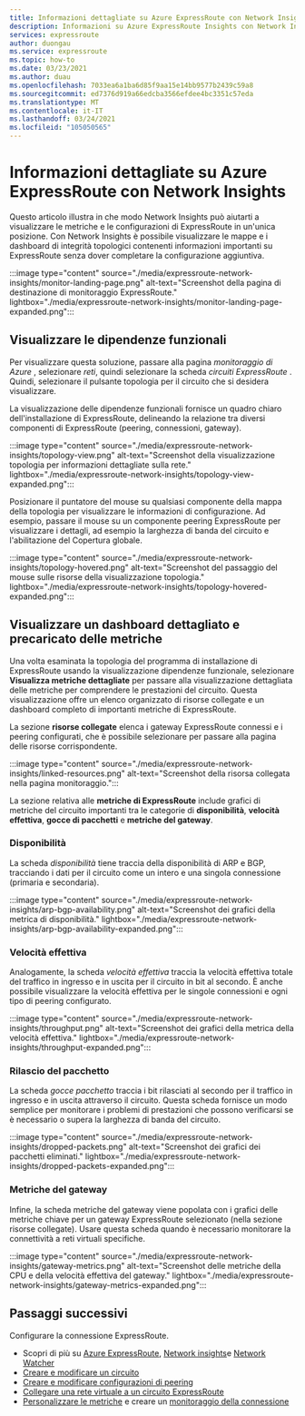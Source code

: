 ```yaml
---
title: Informazioni dettagliate su Azure ExpressRoute con Network Insights
description: Informazioni su Azure ExpressRoute Insights con Network Insights.
services: expressroute
author: duongau
ms.service: expressroute
ms.topic: how-to
ms.date: 03/23/2021
ms.author: duau
ms.openlocfilehash: 7033ea6a1ba6d85f9aa15e14bb9577b2439c59a8
ms.sourcegitcommit: ed7376d919a66edcba3566efdee4bc3351c57eda
ms.translationtype: MT
ms.contentlocale: it-IT
ms.lasthandoff: 03/24/2021
ms.locfileid: "105050565"
---
```

# <a name="azure-expressroute-insights-using-network-insights"></a>Informazioni dettagliate su Azure ExpressRoute con Network Insights

Questo articolo illustra in che modo Network Insights può aiutarti a visualizzare le metriche e le configurazioni di ExpressRoute in un'unica posizione. Con Network Insights è possibile visualizzare le mappe e i dashboard di integrità topologici contenenti informazioni importanti su ExpressRoute senza dover completare la configurazione aggiuntiva.

:::image type="content" source="./media/expressroute-network-insights/monitor-landing-page.png" alt-text="Screenshot della pagina di destinazione di monitoraggio ExpressRoute." lightbox="./media/expressroute-network-insights/monitor-landing-page-expanded.png":::

## <a name="visualize-functional-dependencies"></a>Visualizzare le dipendenze funzionali

Per visualizzare questa soluzione, passare alla pagina *monitoraggio di Azure* , selezionare *reti*, quindi selezionare la scheda *circuiti ExpressRoute* . Quindi, selezionare il pulsante topologia per il circuito che si desidera visualizzare.

La visualizzazione delle dipendenze funzionali fornisce un quadro chiaro dell'installazione di ExpressRoute, delineando la relazione tra diversi componenti di ExpressRoute (peering, connessioni, gateway).

:::image type="content" source="./media/expressroute-network-insights/topology-view.png" alt-text="Screenshot della visualizzazione topologia per informazioni dettagliate sulla rete." lightbox="./media/expressroute-network-insights/topology-view-expanded.png":::

Posizionare il puntatore del mouse su qualsiasi componente della mappa della topologia per visualizzare le informazioni di configurazione. Ad esempio, passare il mouse su un componente peering ExpressRoute per visualizzare i dettagli, ad esempio la larghezza di banda del circuito e l'abilitazione del Copertura globale.

:::image type="content" source="./media/expressroute-network-insights/topology-hovered.png" alt-text="Screenshot del passaggio del mouse sulle risorse della visualizzazione topologia." lightbox="./media/expressroute-network-insights/topology-hovered-expanded.png":::

## <a name="view-a-detailed-and-pre-loaded-metrics-dashboard"></a>Visualizzare un dashboard dettagliato e precaricato delle metriche

Una volta esaminata la topologia del programma di installazione di ExpressRoute usando la visualizzazione dipendenze funzionale, selezionare **Visualizza metriche dettagliate** per passare alla visualizzazione dettagliata delle metriche per comprendere le prestazioni del circuito. Questa visualizzazione offre un elenco organizzato di risorse collegate e un dashboard completo di importanti metriche di ExpressRoute.

La sezione **risorse collegate** elenca i gateway ExpressRoute connessi e i peering configurati, che è possibile selezionare per passare alla pagina delle risorse corrispondente.

:::image type="content" source="./media/expressroute-network-insights/linked-resources.png" alt-text="Screenshot della risorsa collegata nella pagina monitoraggio.":::


La sezione relativa alle **metriche di ExpressRoute** include grafici di metriche del circuito importanti tra le categorie di **disponibilità**, **velocità effettiva**, **gocce di pacchetti** e **metriche del gateway**.

### <a name="availability"></a>Disponibilità

La scheda *disponibilità* tiene traccia della disponibilità di ARP e BGP, tracciando i dati per il circuito come un intero e una singola connessione (primaria e secondaria). 

:::image type="content" source="./media/expressroute-network-insights/arp-bgp-availability.png" alt-text="Screenshot dei grafici della metrica di disponibilità." lightbox="./media/expressroute-network-insights/arp-bgp-availability-expanded.png":::

### <a name="throughput"></a>Velocità effettiva

Analogamente, la scheda *velocità effettiva* traccia la velocità effettiva totale del traffico in ingresso e in uscita per il circuito in bit al secondo. È anche possibile visualizzare la velocità effettiva per le singole connessioni e ogni tipo di peering configurato.

:::image type="content" source="./media/expressroute-network-insights/throughput.png" alt-text="Screenshot dei grafici della metrica della velocità effettiva." lightbox="./media/expressroute-network-insights/throughput-expanded.png":::

### <a name="packet-drops"></a>Rilascio del pacchetto

La scheda *gocce pacchetto* traccia i bit rilasciati al secondo per il traffico in ingresso e in uscita attraverso il circuito. Questa scheda fornisce un modo semplice per monitorare i problemi di prestazioni che possono verificarsi se è necessario o supera la larghezza di banda del circuito.

:::image type="content" source="./media/expressroute-network-insights/dropped-packets.png" alt-text="Screenshot dei grafici dei pacchetti eliminati." lightbox="./media/expressroute-network-insights/dropped-packets-expanded.png":::

### <a name="gateway-metrics"></a>Metriche del gateway

Infine, la scheda metriche del gateway viene popolata con i grafici delle metriche chiave per un gateway ExpressRoute selezionato (nella sezione risorse collegate). Usare questa scheda quando è necessario monitorare la connettività a reti virtuali specifiche.

:::image type="content" source="./media/expressroute-network-insights/gateway-metrics.png" alt-text="Screenshot delle metriche della CPU e della velocità effettiva del gateway." lightbox="./media/expressroute-network-insights/gateway-metrics-expanded.png":::

## <a name="next-steps"></a>Passaggi successivi

Configurare la connessione ExpressRoute.
  
* Scopri di più su [Azure ExpressRoute](expressroute-introduction.md), [Network insights](../azure-monitor/insights/network-insights-overview.md)e [Network Watcher](../network-watcher/network-watcher-monitoring-overview.md)
* [Creare e modificare un circuito](expressroute-howto-circuit-arm.md)
* [Creare e modificare configurazioni di peering](expressroute-howto-routing-arm.md)
* [Collegare una rete virtuale a un circuito ExpressRoute](expressroute-howto-linkvnet-arm.md)
* [Personalizzare le metriche](expressroute-monitoring-metrics-alerts.md) e creare un [monitoraggio della connessione](../network-watcher/connection-monitor-overview.md)
